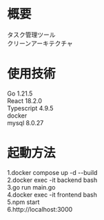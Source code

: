 # 概要
タスク管理ツール  
クリーンアーキテクチャ

# 使用技術
Go 1.21.5  
React 18.2.0  
Typescript 4.9.5  
docker  
mysql 8.0.27

# 起動方法
1.docker compose up -d --build  
2.docker exec -it backend bash  
3.go run main.go  
4.docker exec -it frontend bash  
5.npm start  
6.http://localhost:3000
